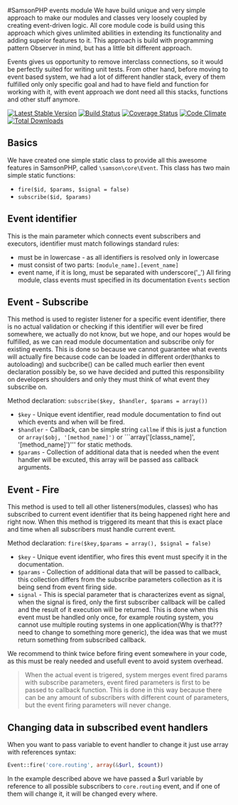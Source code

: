 #SamsonPHP events module 
We have build unique and very simple approach to make our modules and classes very loosely coupled by creating event-driven logic. 
All core module code is build using this approach which gives unlimited abilities in extending its functionality and adding supeior features to it. 
This approach is build with programming pattern Observer in mind, but has a little bit different approach.

Events gives us opportunity to remove interclass connections, so it would be perfectly suited for writing unit tests. 
From other hand, before moving to event based system, we had a lot of different handler stack, every of them fulfilled only only specific goal 
and had to have field and function for working with it, with event approach we dont need all this stacks, functions and other stuff anymore.

[![Latest Stable Version](https://poser.pugx.org/samsonos/php_event/v/stable.svg)](https://packagist.org/packages/samsonos/php_event) 
[![Build Status](https://travis-ci.org/samsonos/php_event.png)](https://travis-ci.org/samsonos/php_event)
[![Coverage Status](https://img.shields.io/coveralls/samsonos/php_event.svg)](https://coveralls.io/r/samsonos/php_event?branch=master)
[![Code Climate](https://codeclimate.com/github/samsonos/php_event/badges/gpa.svg)](https://codeclimate.com/github/samsonos/php_event) 
[![Total Downloads](https://poser.pugx.org/samsonos/php_event/downloads.svg)](https://packagist.org/packages/samsonos/php_event)


## Basics
We have created one simple static class to provide all this awesome features in SamsonPHP, called ```\samson\core\Event```. This class has two main simple static functions:
* ```fire($id, $params, $signal = false)```
* ```subscribe($id, $params)```

## Event identifier
This is the main parameter which connects event subscribers and executors, identifier must match followings standard rules:
* must be in lowercase - as all identifiers is resolved only in lowercase
* must consist of two parts: ```[module_name].[event_name]```
* event name, if it is long, must be separated with underscore('_')
All firing module, class events must specified in its documentation ```Events``` section

## Event - Subscribe
This method is used to register listener for a specific event identifier, there is no actual validation or checking if this identifier will ever be fired somewhere, we actually do not know, but we hope, and our hopes
would be fulfilled, as we can read module documentation and subscribe only for existing events. This is done
so because we cannot guarantee what events will actually fire because code can be loaded in different order(thanks to autoloading) and sucbcribe() can be called much earlier then event declaration possibly be, so we have decided and putted this responsibility on developers shoulders and only they must think of what event they subscribe on.

Method declaration:
```subscribe($key, $handler, $params = array())``` 
* ```$key``` - Unique event identifier, read module documentation to find out which events and when will be fired.
* ```$handler``` - Callback, can be simple string ```callme``` if this is just a function or ```array($obj, '[method_name]')``` or ```array('[classs_name]', '[method_name]')''' for static methods.
* ```$params``` - Collection of additional data that is needed when the event handler will be excuted, this array will be passed ass callback arguments.

## Event - Fire
This method is used to tell all other listeners(modules, classes) who has subscribed to current event identifier that its being happened right here and right now. When this method is triggered its meant that this is exact place and time when all subscribers must handle current event.

Method declaration:
```fire($key,$params = array(), $signal = false)``` 
* ```$key``` - Unique event identifier, who fires this event must specify it in the documentation.
* ```$params``` - Collection of additional data that will be passed to callback, this collection differs from the subscribe parameters collection as it is being send from event firing side.
* ```signal``` - This is special parameter that is characterizes event as signal, when the signal is fired, only the first subscriber callback will be called and the result of it execution will be returned. This is done when this event must be handled only once, for example routing system, you cannot use multiple routing systems in one application(Why is that??? need to change to something more generic), the idea was that we must return something from subscribed callback.

We recommend to think twice before firing event somewhere in your code, as this must be realy needed and usefull event to avoid system overhead.

> When the actual event is trigered, system merges event fired params with subscribe parameters, event fired parameters is first to be passed to callback function. This is done in this way because there can be any amount of subscribers with different count of parameters, but the event firing parameters will never change.

## Changing data in subscribed event handlers
When you want to pass variable to event handler to change it just use array with references syntax:
```php
Event::fire('core.routing', array(&$url, $count))
```
In the example described above we have passed a $url variable by reference to all possible subscribers to ```core.routing``` event, and if one of them will change it, it will be changed every where.